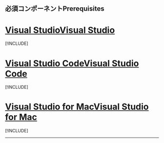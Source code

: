 ## <a name="prerequisites"></a><span data-ttu-id="1bf35-101">必須コンポーネント</span><span class="sxs-lookup"><span data-stu-id="1bf35-101">Prerequisites</span></span>

# <a name="visual-studiotabvisual-studio"></a>[<span data-ttu-id="1bf35-102">Visual Studio</span><span class="sxs-lookup"><span data-stu-id="1bf35-102">Visual Studio</span></span>](#tab/visual-studio)

[!INCLUDE[](~/includes/net-core-prereqs-vs-2.2.md)]

# <a name="visual-studio-codetabvisual-studio-code"></a>[<span data-ttu-id="1bf35-103">Visual Studio Code</span><span class="sxs-lookup"><span data-stu-id="1bf35-103">Visual Studio Code</span></span>](#tab/visual-studio-code)

[!INCLUDE[](~/includes/net-core-prereqs-vsc-2.2.md)]

# <a name="visual-studio-for-mactabvisual-studio-mac"></a>[<span data-ttu-id="1bf35-104">Visual Studio for Mac</span><span class="sxs-lookup"><span data-stu-id="1bf35-104">Visual Studio for Mac</span></span>](#tab/visual-studio-mac)

[!INCLUDE[](~/includes/net-core-prereqs-mac-2.2.md)]

---